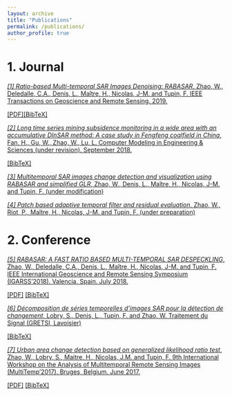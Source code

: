 ```yaml
---
layout: archive
title: "Publications"
permalink: /publications/
author_profile: true
---
```



# 1. Journal

[*[1] Ratio-based Multi-temporal SAR Images Denoising: RABASAR*, Zhao, W., Deledalle, C.A., Denis, L., Maître, H., Nicolas, J-M. and Tupin, F. IEEE Transactions on Geoscience and Remote Sensing. 2019.](2018-01-01-SAR-Decomposition1.md)

[[PDF]](http://WeiyingZhao.github.io/files/RatioSAR_denoising.pdf)[[BibTeX]](http://WeiyingZhao.github.io/files/2018-01-07-MultiTempDenoising.bib)


[*[2] Long time series mining subsidence monitoring in a wide area with an accumulative DInSAR method: A case study in Fengfeng coalfield in China*, Fan, H., Gu, W., Zhao, W., Lu, L.  Computer Modeling in Engineering & Sciences (under revision). September 2018.](2018-01-01-SAR-Decomposition2.md)

[[BibTeX]](http://WeiyingZhao.github.io/files/2018-01-07-DInSAR.bib)

[*[3] Multitemporal SAR images change detection and visualization using RABASAR and simplified GLR*, Zhao, W., Denis, L., Maître, H., Nicolas, J-M. and Tupin, F. (under modification)]()

[*[4] Patch based adaptive temporal filter and residual evaluation*, Zhao, W., Riot, P., Maître, H., Nicolas, J-M. and Tupin, F. (under preparation)]()

# 2. Conference

[*[5] RABASAR: A FAST RATIO BASED MULTI-TEMPORAL SAR DESPECKLING*, Zhao, W., Deledalle, C.A., Denis, L., Maître, H., Nicolas, J-M. and Tupin, F. IEEE International Geoscience and Remote Sensing Symposium (IGARSS’2018). Valencia, Spain. July 2018.](https://WeiyingZhao.github.io/publication/2018-07-22-igarss18-RABASAR)

[[PDF]](http://WeiyingZhao.github.io/files/2018igarss-RABASAR.pdf) [[BibTeX]](http://WeiyingZhao.github.io/files/2018-07-22-igarss18RABASAR.bib)


[*[6] Décomposition de séries temporelles d’images SAR pour la détection de changement*, Lobry, S.,  Denis, L., Tupin, F. and Zhao, W. Traitement du Signal (GRETSI, Lavoisier)](2017-12-01-SAR-Decomposition.md)

[[BibTeX]](http://WeiyingZhao.github.io/files/2017SARDecomposition.bib)


[*[7] Urban area change detection based on generalized likelihood ratio test*, Zhao, W., Lobry, S., Maitre, H., Nicolas, J.M. and Tupin, F. 9th International Workshop on the Analysis of Multitemporal Remote Sensing Images (MultiTemp’2017). Bruges, Belgium. June 2017.](https://WeiyingZhao.github.io/publication/2017-06-27-MultiTemp-CD.md)

[[PDF]](http://WeiyingZhao.github.io/files/2017-MultiTemp-Change-Detection.pdf) [[BibTeX]](http://rcdaudt.github.io/files/2017-06-27-MultiTemp-CD.bib)

